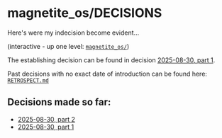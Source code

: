 # magnetite_os/DECISIONS
Here's were my indecision become evident...

(interactive - up one level: [`magnetite_os/`](../))

The establishing decision can be found in decision
[2025-08-30, part 1](./DECISION_2025-08-30_1.md).

Past decisions with no exact date of introduction can be found
here: [`RETROSPECT.md`](./RETROSPECT.md)

## Decisions made so far:
- [2025-08-30, part 2](./DECISION_2025-08-30_2.md)
- [2025-08-30, part 1](./DECISION_2025-08-30_1.md)